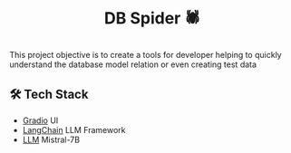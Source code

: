 # <p align="center">DB Spider 🕷️</p>

This project objective is to create a tools for developer helping to quickly understand the database model relation or even creating test data
    
## 🛠️ Tech Stack
- [Gradio](https://www.gradio.app/guides/quickstart) UI
- [LangChain](https://www.langchain.com/) LLM Framework
- [LLM](https://mistral.ai/news/announcing-mistral-7b/) Mistral-7B
